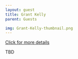 ```yaml
---
layout: guest
title: Grant Kelly
parent: Guests

img: Grant-Kelly-thumbnail.png
---
```




<div class="badge-base LI-profile-badge" data-locale="en_US" data-size="medium" data-theme="light" data-type="VERTICAL" data-vanity="grant-kelly-44081ab" data-version="v1"><a class="badge-base__link LI-simple-link" href="https://www.linkedin.com/in/grant-kelly-44081ab?trk=profile-badge">Click for more details</a></div>


TBD
